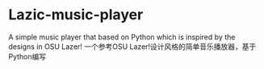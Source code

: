 # Lazic-music-player
A simple music player that based on Python which is inspired by the designs in OSU Lazer!
一个参考OSU Lazer!设计风格的简单音乐播放器，基于Python编写
